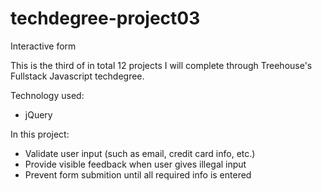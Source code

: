 # techdegree-project03
Interactive form

This is the third of in total 12 projects I will complete through Treehouse's Fullstack Javascript techdegree. 

Technology used:
- jQuery

In this project:
- Validate user input (such as email, credit card info, etc.)
- Provide visible feedback when user gives illegal input
- Prevent form submition until all required info is entered
